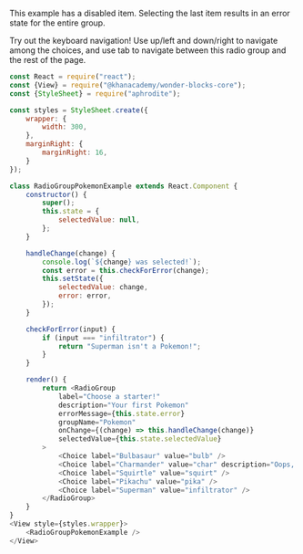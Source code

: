 This example has a disabled item. Selecting the last item results in an error
state for the entire group.

Try out the keyboard navigation! Use up/left and down/right to navigate among
the choices, and use tab to navigate between this radio group and the rest of
the page.

```js
const React = require("react");
const {View} = require("@khanacademy/wonder-blocks-core");
const {StyleSheet} = require("aphrodite");

const styles = StyleSheet.create({
    wrapper: {
        width: 300,
    },
    marginRight: {
        marginRight: 16,
    }
});

class RadioGroupPokemonExample extends React.Component {
    constructor() {
        super();
        this.state = {
            selectedValue: null,
        };
    }

    handleChange(change) {
        console.log(`${change} was selected!`);
        const error = this.checkForError(change);
        this.setState({
            selectedValue: change,
            error: error,
        });
    }

    checkForError(input) {
        if (input === "infiltrator") {
            return "Superman isn't a Pokemon!";
        }
    }

    render() {
        return <RadioGroup
            label="Choose a starter!"
            description="Your first Pokemon"
            errorMessage={this.state.error}
            groupName="Pokemon"
            onChange={(change) => this.handleChange(change)}
            selectedValue={this.state.selectedValue}
        >
            <Choice label="Bulbasaur" value="bulb" />
            <Choice label="Charmander" value="char" description="Oops, we ran out of Charmanders" disabled />
            <Choice label="Squirtle" value="squirt" />
            <Choice label="Pikachu" value="pika" />
            <Choice label="Superman" value="infiltrator" />
        </RadioGroup>
    }
}
<View style={styles.wrapper}>
    <RadioGroupPokemonExample />
</View>
```
